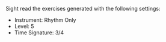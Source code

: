 Sight read the exercises generated with the following settings:

- Instrument: Rhythm Only
- Level: 5
- Time Signature: 3/4